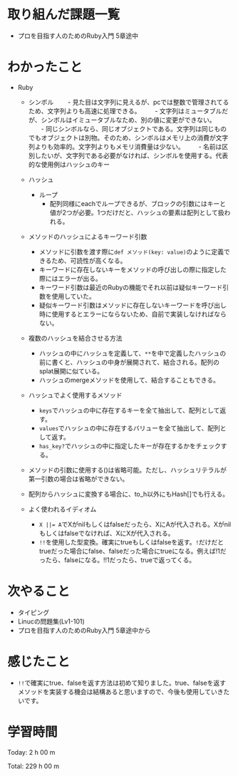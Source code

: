 # 取り組んだ課題一覧
- プロを目指す人のためのRuby入門 5章途中

# わかったこと
- Ruby
    - シンボル
    　　- 見た目は文字列に見えるが、pcでは整数で管理されてるため、文字列よりも高速に処理できる。
    　　- 文字列はミュータブルだが、シンボルはイミュータブルなため、別の値に変更ができない。
    　　- 同じシンボルなら、同じオブジェクトである。文字列は同じものでもオブジェクトは別物。そのため、シンボルはメモリ上の消費が文字列よりも効率的。文字列よりもメモリ消費量は少ない。
    　　- 名前は区別したいが、文字列である必要がなければ、シンボルを使用する。代表的な使用例はハッシュのキー

    - ハッシュ
        - ループ
            - 配列同様にeachでループできるが、ブロックの引数にはキーと値が2つが必要。1つだけだと、ハッシュの要素は配列として扱われる。

    - メソッドのハッシュによるキーワード引数
        - メソッドに引数を渡す際に`def メソッド(key: value)`のように定義できるため、可読性が高くなる。
        - キーワードに存在しないキーをメソッドの呼び出しの際に指定した際にはエラーが出る。
        - キーワード引数は最近のRubyの機能でそれ以前は疑似キーワード引数を使用していた。
        - 疑似キーワード引数はメソッドに存在しないキーワードを呼び出し時に使用するとエラーにならないため、自前で実装しなければならない。

    - 複数のハッシュを結合させる方法
        - ハッシュの中にハッシュを定義して、`**`を中で定義したハッシュの前に書くと、ハッシュの中身が展開されて、結合される。配列のsplat展開に似ている。
        - ハッシュのmergeメソッドを使用して、結合することもできる。

    - ハッシュでよく使用するメソッド
        - `keys`でハッシュの中に存在するキーを全て抽出して、配列として返す。
        - `values`でハッシュの中に存在するバリューを全て抽出して、配列として返す。
        - `has_key?`でハッシュの中に指定したキーが存在するかをチェックする。

    - メソッドの引数に使用する()は省略可能。ただし、ハッシュリテラルが第一引数の場合は省略ができない。

    - 配列からハッシュに変換する場合に、to_h以外にもHash[]でも行える。

    - よく使われるイディオム
        - `X ||= A`でXがnilもしくはfalseだったら、XにAが代入される。Xがnilもしくはfalseでなければ、XにXが代入される。
        - `!!`を使用した型変換。確実にtrueもしくはfalseを返す。`!`だけだとtrueだった場合にfalse、falseだった場合にtrueになる。例えば!1だったら、falseになる。!!1だったら、trueで返ってくる。

# 次やること
- タイピング
- Linucの問題集(Lv1-101)
- プロを目指す人のためのRuby入門 5章途中から 

# 感じたこと
- `!!`で確実にtrue、falseを返す方法は初めて知りました。true、falseを返すメソッドを実装する機会は結構あると思いますので、今後も使用していきたいです。

# 学習時間
Today: 2 h 00 m

Total: 229 h 00 m








